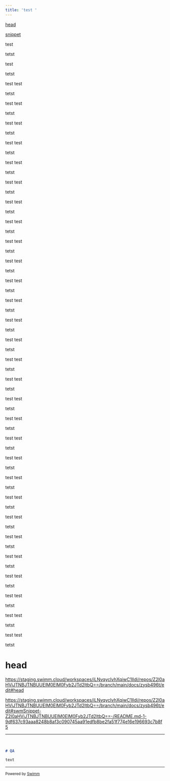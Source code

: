 ```yaml
---
title: 'test '
---
```

[head](https://staging.swimm.cloud/workspaces/iLNvqyclvhXqiwC1lldi/repos/Z2l0aHViJTNBJTNBUUElM0ElM0Fyb2JTd2ltbQ==/branch/main/docs/zysb496t#head)

[snippet](https://staging.swimm.cloud/workspaces/iLNvqyclvhXqiwC1lldi/repos/Z2l0aHViJTNBJTNBUUElM0ElM0Fyb2JTd2ltbQ==/branch/main/docs/zysb496t#swmSnippet-Z2l0aHViJTNBJTNBUUElM0ElM0Fyb2JTd2ltbQ==-/README.md-1-9df637c93aaa8248b8af3c090745aa91edfb8be2fa51f774e16e196693c7b8f5)

test&nbsp;

tetst

test&nbsp;

tetst

test test&nbsp;

tetst

test test&nbsp;

tetst

test test&nbsp;

tetst

test test&nbsp;

tetst

test test&nbsp;

tetst

test test&nbsp;

tetst

test test&nbsp;

tetst

test test&nbsp;

tetst

test test&nbsp;

tetst

test test&nbsp;

tetst

test test&nbsp;

tetst

test test&nbsp;

tetst

test test&nbsp;

tetst

test test&nbsp;

tetst

test test&nbsp;

tetst

test test&nbsp;

tetst

test test&nbsp;

tetst

test test&nbsp;

tetst

test test&nbsp;

tetst

test test&nbsp;

tetst

test test&nbsp;

tetst

test test&nbsp;

tetst

test test&nbsp;

tetst

test test&nbsp;

tetst

test test&nbsp;

tetst

test test&nbsp;

tetst

test test&nbsp;

tetst

test test&nbsp;

tetst

test test&nbsp;

tetst

# head

<https://staging.swimm.cloud/workspaces/iLNvqyclvhXqiwC1lldi/repos/Z2l0aHViJTNBJTNBUUElM0ElM0Fyb2JTd2ltbQ==/branch/main/docs/zysb496t/edit#head>

<https://staging.swimm.cloud/workspaces/iLNvqyclvhXqiwC1lldi/repos/Z2l0aHViJTNBJTNBUUElM0ElM0Fyb2JTd2ltbQ==/branch/main/docs/zysb496t/edit#swmSnippet-Z2l0aHViJTNBJTNBUUElM0ElM0Fyb2JTd2ltbQ==-/README.md-1-9df637c93aaa8248b8af3c090745aa91edfb8be2fa51f774e16e196693c7b8f5>

<SwmSnippet path="/README.md" line="1">

---

&nbsp;

```markdown
# QA

text

```

---

</SwmSnippet>

<SwmMeta version="3.0.0" repo-id="Z2l0aHViJTNBJTNBUUElM0ElM0Fyb2JTd2ltbQ==" repo-name="QA"><sup>Powered by [Swimm](https://staging.swimm.cloud/)</sup></SwmMeta>
